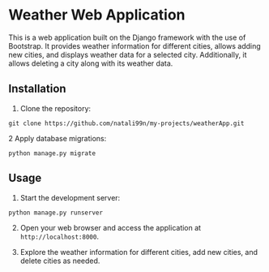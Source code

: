 # Weather Web Application

This is a web application built on the Django framework with the use of Bootstrap. It provides weather information for different cities, allows adding new cities, and displays weather data for a selected city. Additionally, it allows deleting a city along with its weather data.

## Installation

1. Clone the repository:
```
git clone https://github.com/natali99n/my-projects/weatherApp.git
```
2 Apply database migrations:
```
python manage.py migrate
```
## Usage

1. Start the development server:
```
python manage.py runserver
```

2. Open your web browser and access the application at `http://localhost:8000`.

3. Explore the weather information for different cities, add new cities, and delete cities as needed.


